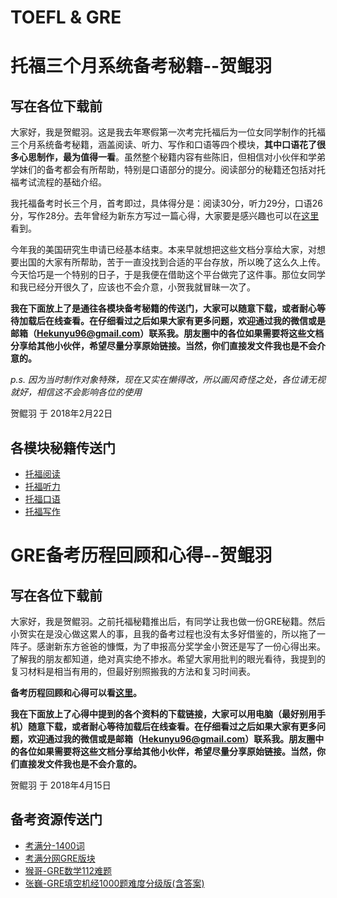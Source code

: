# TOEFL & GRE
托福三个月系统备考秘籍--贺鲲羽
========================================================

写在各位下载前
----------------------

大家好，我是贺鲲羽。这是我去年寒假第一次考完托福后为一位女同学制作的托福三个月系统备考秘籍，涵盖阅读、听力、写作和口语等四个模块，**其中口语花了很多心思制作，最为值得一看**。虽然整个秘籍内容有些陈旧，但相信对小伙伴和学弟学妹们的备考都会有所帮助，特别是口语部分的提分。阅读部分的秘籍还包括对托福考试流程的基础介绍。

我托福备考时长三个月，首考即过，具体得分是：阅读30分，听力29分，口语26分，写作28分。去年曾经为新东方写过一篇心得，大家要是感兴趣也可以在[这里](https://github.com/QuinninR/TOEFL/blob/master/Documents/%E6%89%98%E7%A6%8F%E5%A4%87%E8%80%83%E5%BF%83%E5%BE%97.pdf)看到。

今年我的美国研究生申请已经基本结束。本来早就想把这些文档分享给大家，对想要出国的大家有所帮助，苦于一直没找到合适的平台存放，所以晚了这么久上传。今天恰巧是一个特别的日子，于是我便在借助这个平台做完了这件事。那位女同学和我已经分开很久了，应该也不会介意，小贺我就冒昧一次了。

__我在下面放上了是通往各模块备考秘籍的传送门，大家可以随意下载，或者耐心等待加载后在线查看。在仔细看过之后如果大家有更多问题，欢迎通过我的微信或是邮箱（Hekunyu96@gmail.com）联系我。朋友圈中的各位如果需要将这些文档分享给其他小伙伴，希望尽量分享原始链接。当然，你们直接发文件我也是不会介意的。__

*p.s. 因为当时制作对象特殊，现在又实在懒得改，所以画风奇怪之处，各位请无视就好，相信这不会影响各位的使用*

贺鲲羽
于 2018年2月22日

各模块秘籍传送门
----------------------
* [托福阅读](https://github.com/QuinninR/TOEFL/blob/master/Documents/%E6%89%98%E7%A6%8F%E9%98%85%E8%AF%BB%E7%A7%98%E7%B1%8D.pdf)
* [托福听力](https://github.com/QuinninR/TOEFL/blob/master/Documents/%E6%89%98%E7%A6%8F%E5%90%AC%E5%8A%9B%E7%A7%98%E7%B1%8D.pdf)
* [托福口语](https://github.com/QuinninR/TOEFL/blob/master/Documents/%E6%89%98%E7%A6%8F%E5%8F%A3%E8%AF%AD%E7%A7%98%E7%B1%8D.pdf)
* [托福写作](https://github.com/QuinninR/TOEFL/blob/master/Documents/%E6%89%98%E7%A6%8F%E5%86%99%E4%BD%9C%E7%A7%98%E7%B1%8D.pdf)


GRE备考历程回顾和心得--贺鲲羽
========================================================

写在各位下载前
----------------------

大家好，我是贺鲲羽。之前托福秘籍推出后，有同学让我也做一份GRE秘籍。然后小贺实在是没心做这累人的事，且我的备考过程也没有太多好借鉴的，所以拖了一阵子。感谢新东方爸爸的慷慨，为了申报高分奖学金小贺还是写了一份心得出来。了解我的朋友都知道，绝对真实绝不掺水。希望大家用批判的眼光看待，我提到的复习材料是相当有用的，但最好别照搬我的方法和复习时间表。

__备考历程回顾和心得可以看[这里](https://github.com/QuinninR/TOEFL/blob/master/Documents/GRE%E5%A4%87%E8%80%83%E5%BF%83%E5%BE%97.pdf)。__

__我在下面放上了心得中提到的各个资料的下载链接，大家可以用电脑（最好别用手机）随意下载，或者耐心等待加载后在线查看。在仔细看过之后如果大家有更多问题，欢迎通过我的微信或是邮箱（Hekunyu96@gmail.com）联系我。朋友圈中的各位如果需要将这些文档分享给其他小伙伴，希望尽量分享原始链接。当然，你们直接发文件我也是不会介意的。__

贺鲲羽
于 2018年4月15日

备考资源传送门
----------------------
* [考满分-1400词](https://github.com/QuinninR/TOEFL/blob/master/Documents/%E8%80%83%E6%BB%A1%E5%88%86-GRE%E9%95%87%E8%80%83%E6%9C%BA%E7%BB%8F1400%E8%AF%8D4.0.pdf)
* [考满分网GRE版块](http://gre.kmf.com/)
* [猴哥-GRE数学112难题](https://github.com/QuinninR/TOEFL-GRE/blob/master/Documents/%E7%8C%B4%E5%93%A5-GRE%E6%95%B0%E5%AD%A6112%E9%9A%BE%E9%A2%98.pdf)
* [张巍-GRE填空机经1000题难度分级版(含答案)](https://github.com/QuinninR/TOEFL-GRE/blob/master/Documents/%E5%BC%A0%E5%B7%8D-GRE%E5%A1%AB%E7%A9%BA%E6%9C%BA%E7%BB%8F1000%E9%A2%98%E9%9A%BE%E5%BA%A6%E5%88%86%E7%BA%A7%E7%89%88(%E5%90%AB%E7%AD%94%E6%A1%88).pdf)
